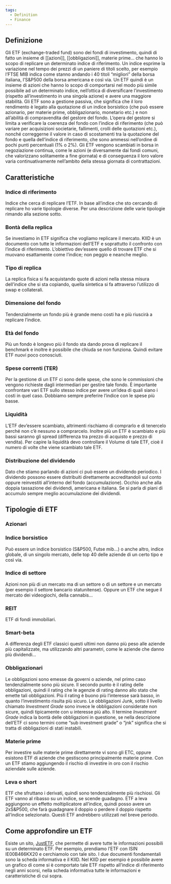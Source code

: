 ```yaml
---
tags:
  - Definition
  - Finance
---
```



## Definizione

Gli ETF (exchange-traded fund) sono dei fondi di investimento, quindi di fatto un insieme di [[azioni]], [[obbligazioni]], materie prime… che hanno lo scopo di replicare un determinato indice di riferimento. Un indice esprime la variazione nel tempo dei prezzi di un paniere di titoli scelto, per esempio l’FTSE MIB indica come stanno andando i 40 titoli “migliori” della borsa italiana, l’S&P500 della borsa americana e così via. Un ETF quindi è un insieme di azioni che hanno lo scopo di comportarsi nel modo più simile possibile ad un determinato indice, nell’ottica di diversificare l’investimento (rispetto all’investimento in una singola azione) e avere una maggiore stabilità. Gli ETF sono a gestione passiva, che significa che il loro rendimento è legato alla quotazione di un indice borsistico (che può essere azionario, per materie prime, obbligazionario, monetario etc.) e non all’abilità di compravendita del gestore del fondo. L’opera del gestore si limita a verificare la coerenza del fondo con l’indice di riferimento (che può variare per acquisizioni societarie, fallimenti, crolli delle quotazioni etc.), nonché correggerne il valore in caso di scostamenti tra la quotazione del fondo e quella dell’indice di riferimento, che sono ammessi nell’ordine di pochi punti percentuali (1% o 2%). Gli ETF vengono scambiati in borsa in negoziazione continua, come le azioni (e diversamente dai fondi comuni, che valorizzano solitamente a fine giornata) e di conseguenza il loro valore varia continuativamente nell’ambito della stessa giornata di contrattazioni.

## Caratteristiche

### Indice di riferimento

Indice che cerca di replicare l’ETF. In base all’indice che sto cercando di replicare ho varie tipologie diverse. Per una descrizione delle varie tipologie rimando alla sezione sotto.

### Bontà della replica

Se investiamo in ETF significa che vogliamo replicare il mercato. KIID è un documento con tutte le informazioni dell’ETF e soprattutto il confronto con l’indice di riferimento. L’obiettivo dev’essere quello di trovare ETF che si muovano esattamente come l’indice; non peggio e neanche meglio.

### Tipo di replica

La replica fisica si fa acquistando quote di azioni nella stessa misura dell’indice che si sta copiando, quella sintetica si fa attraverso l’utilizzo di swap e collaterali.

### Dimensione del fondo

Tendenzialmente un fondo più è grande meno costi ha e più riuscirà a replicare l’indice.

### Età del fondo

Più un fondo è longevo più il fondo sta dando prova di replicare il benchmark e inoltre è possibile che chiuda se non funziona. Quindi evitare ETF nuovi poco conosciuti.

### Spese correnti (TER)

Per la gestione di un ETF ci sono delle spese, che sono le commissioni che vengono richieste dagli intermediari per gestire tale fondo. È importante confrontare vari ETF sullo stesso indice per avere un’idea di quali siano i costi in quel caso. Dobbiamo sempre preferire l’indice con le spese più basse.

### Liquidità

L’ETF dev’essere scambiato, altrimenti rischiamo di comprarlo e di tenercelo perché non c’è nessuno a comprarcelo. Inoltre più un ETF è scambiato e più bassi saranno gli spread (differenza tra prezzo di acquisto e prezzo di vendita). Per capire la liquidità devo controllare il Volume di tale ETF, cioè il numero di volte che viene scambiato tale ETF.

### Distribuzione del dividendo

Dato che stiamo parlando di azioni ci può essere un dividendo periodico. I dividendo possono essere distribuiti direttamente accreditandoli sul conto oppure reinvestiti all’interno del fondo (accumulazione). Occhio anche alla doppia tassazione dei dividendi, americana e italiana. Se si parla di piani di accumulo sempre meglio accumulazione dei dividendi.

## Tipologie di ETF

### Azionari

### Indice borsistico

Può essere un indice borsistico (S&P500, Futse mib…) o anche altro, indice globale, di un singolo mercato, delle top 40 delle aziende di un certo tipo e così via.

### Indice di settore

Azioni non più di un mercato ma di un settore o di un settore e un mercato (per esempio il settore bancario statunitense). Oppure un ETF che segue il mercato dei videogiochi, della cannabis…

### REIT

ETF di fondi immobiliari.

### Smart-beta

A differenza degli ETF classici questi ultimi non danno più peso alle aziende più capitalizzate, ma utilizzando altri parametri, come le aziende che danno più dividendi…

### Obbligazionari

Le obbligazioni sono emesse da governi o aziende, nel primo caso tendenzialmente sono più sicure. Il secondo punto è il rating delle obbligazioni, quindi il rating che le agenzie di rating danno allo stato che emette tali obbligazioni. Più il rating è buono più l’interesse sarà basso, in quanto l’investimento risulta più sicuro. Le obbligazioni Junk, sotto il livello chiamato *Investment Grade* sono invece le obbligazioni considerate non sicure, quindi tipicamente con u interesse più alto. Il termine *Investment Grade* indica la bontà delle obbligazioni in questione, se nella descrizione dell’ETF ci sono termini come “sub investment grade” o “jnk” significa che si tratta di obbligazioni di stati instabili.

### Materie prime

Per investire sulle materie prime direttamente vi sono gli ETC, oppure esistono ETF di aziende che gestiscono principalmente materie prime. Con un ETF stiamo aggiungendo il rischio di investire in oro con il rischio aziendale sulle aziende.

### Leva o short

ETF che sfruttano i derivati, quindi sono tendenzialmente più rischiosi. Gli ETF vanno al ribasso su un indice, se scende guadagno. ETF a leva aggiungono un effetto moltiplicatore all’indice, quindi posso avere un 2xS&P500, che farà guadagnare il doppio o perdere il doppio rispetto all’indice selezionato. Questi ETF andrebbero utilizzati nel breve periodo.

## Come approfondire un ETF

Esiste un sito, [JustETF](https://www.justETF.com/servlet/download?isin=IE00B466KX20&documentType=MR&country=DE&lang=it), che permette di avere tutte le informazioni possibili su un determinato ETF. Per esempio, prendiamo l’ETF con ISIN IE00B466KX20 e cerchiamolo con tale sito. I due documenti fondamentali sono la scheda informativa e il KIID. Nel KIID per esempio è possibile avere un grafico di come si è comportato tale ETF rispetto all’indice di riferimento negli anni scorsi, nella scheda informativa tutte le informazioni e caratteristiche di cui sopra.